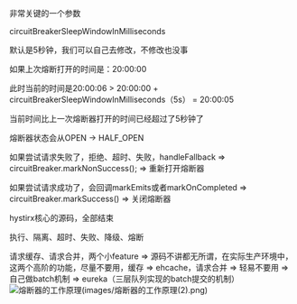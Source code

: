 非常关键的一个参数

 

circuitBreakerSleepWindowInMilliseconds

 

默认是5秒钟，我们可以自己去修改，不修改也没事

 

如果上次熔断打开的时间是：20:00:00

 

此时当前的时间是20:00:06 > 20:00:00 + circuitBreakerSleepWindowInMilliseconds（5s） = 20:00:05

 

当前时间比上一次熔断器打开的时间已经超过了5秒钟了

 

熔断器状态会从OPEN -> HALF_OPEN

 

如果尝试请求失败了，拒绝、超时、失败，handleFallback => circuitBreaker.markNonSuccess(); => 重新打开熔断器

 

如果尝试请求成功了，会回调markEmits或者markOnCompleted => circuitBreaker.markSuccess() => 关闭熔断器

 

hystirx核心的源码，全部结束

 

执行、隔离、超时、失败、降级、熔断

 

请求缓存、请求合并，两个小feature => 源码不讲都无所谓，在实际生产环境中，这两个高阶的功能，尽量不要用，缓存 => ehcache，请求合并 => 轻易不要用 => 自己做batch机制 => eureka（三层队列实现的batch提交的机制）![熔断器的工作原理(images/熔断器的工作原理(2).png)](../../中华石山/Java资料/06_项目阶段二：基于微服务架构的大型分布式电商系统/081~128资料/081~128资料/127_熔断一段时间过后是如何自动尝试探查下游服务是否已经恢复的？/熔断器的工作原理(2).png)